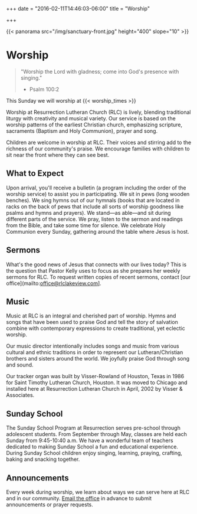 +++
date = "2016-02-11T14:46:03-06:00"
title = "Worship"

+++

{{< panorama src="/img/sanctuary-front.jpg" height="400" slope="10" >}}

# Worship 

> "Worship the Lord with gladness; come into God's presence with singing."
> - Psalm 100:2

This Sunday we will worship at {{< worship_times >}}

Worship at Resurrection Lutheran Church (RLC) is lively, blending traditional liturgy with creativity and musical variety. Our service is based on the worship patterns of the earliest Christian church, emphasizing scripture, sacraments (Baptism and Holy Communion), prayer and song.  

Children are welcome in worship at RLC. Their voices and stirring add to the richness of our community's praise. We encourage families with children to sit near the front where they can see best.  

## What to Expect
Upon arrival, you'll receive a bulletin (a program including the order of the worship service) to assist you in participating. We sit in pews (long wooden benches). We sing hymns out of our hymnals (books that are located in racks on the back of pews that include all sorts of worship goodness like psalms and hymns and prayers). We stand—as able—and sit during different parts of the service. We pray, listen to the sermon and readings from the Bible, and take some time for silence. We celebrate Holy Communion every Sunday, gathering around the table where Jesus is host. 

## Sermons
What's the good news of Jesus that connects with our lives today? This is the question that Pastor Kelly uses to focus as she prepares her weekly sermons for RLC. To request written copies of recent sermons, contact [our office](mailto:office@rlclakeview.com].

## Music
Music at RLC is an integral and cherished part of worship. Hymns and songs that have been used to praise God and tell the story of salvation combine with contemporary expressions to create traditional, yet eclectic worship. 

Our music director intentionally includes songs and music from various cultural and ethnic traditions in order to represent our Lutheran/Christian brothers and sisters around the world. We joyfully praise God through song and sound. 

Our tracker organ was built by Visser-Rowland of Houston, Texas in 1986 for Saint Timothy Lutheran Church, Houston. It was moved to Chicago and installed here at Resurrection Lutheran Church in April, 2002 by Visser & Associates.

## Sunday School
The Sunday School Program at Resurrection serves pre-school through adolescent students.  From September through May, classes are held each Sunday from 9:45-10:40 a.m.  We have a wonderful team of teachers dedicated to making Sunday School a fun and educational experience. During Sunday School children enjoy singing, learning, praying, crafting, baking and snacking together.

## Announcements
Every week during worship, we learn about ways we can serve here at RLC and in our community. [Email the office](mailto:office@rlclakeview.com) in advance to submit announcements or prayer requests.
